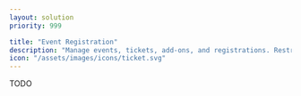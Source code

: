 ```yaml
---
layout: solution
priority: 999

title: "Event Registration"
description: "Manage events, tickets, add-ons, and registrations. Restrict to your membership or open to the public."
icon: "/assets/images/icons/ticket.svg"
---
```


TODO
